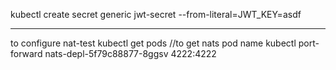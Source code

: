 kubectl create secret generic jwt-secret --from-literal=JWT_KEY=asdf


---
to configure nat-test
kubectl get pods  //to get nats pod name
kubectl port-forward nats-depl-5f79c88877-8ggsv 4222:4222
